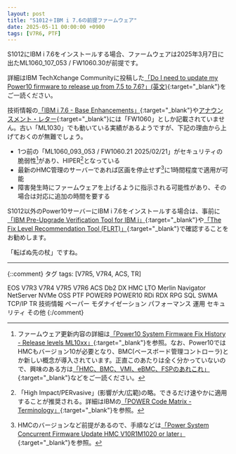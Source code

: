 ```yaml
---
layout: post
title: "S1012＋IBM i 7.6の前提ファームウェア"
date: 2025-05-11 00:00:00 +0900
tags: [V7R6, PTF]
---
```

S1012にIBM i 7.6をインストールする場合、ファームウェアは2025年3月7日に出たML1060_107_053 / FW1060.30が前提です。

詳細はIBM TechXchange Communityに投稿した[「Do I need to update my Power10 firmware to release up from 7.5 to 7.6?」(英文)](https://community.ibm.com/community/user/discussion/do-i-need-to-update-my-power10-firmware-to-release-up-from-75-to-76){:target="_blank"}をご一読ください。

技術情報の[「IBM i 7.6 - Base Enhancements」](https://www.ibm.com/support/pages/ibm-i-76-base-enhancements){:target="_blank"}や[アナウンスメント・レター](https://www.ibm.com/docs/en/announcements/i-76-release){:target="_blank"}には「FW1060」としか記載されていません。古い「ML1030」でも動いている実績があるようですが、下記の理由から上げておくのが無難でしょう。

- 1つ前の「ML1060_093_053 / FW1060.21 2025/02/21」がセキュリティの脆弱性[^1]があり、HIPER[^2]となっている
- 最新のHMC管理のサーバーであれば区画を停止せず[^3]に1時間程度で適用が可能
- 障害発生時にファームウェアを上げるように指示される可能性があり、その場合は対応に追加の時間を要する

S1012以外のPower10サーバーにIBM i 7.6をインストールする場合は、事前に[「IBM Pre-Upgrade Verification Tool for IBM i」](https://www.ibm.com/support/pages/ibm-pre-upgrade-verification-tool-ibm-i){:target="_blank"}や[「The Fix Level Recommendation Tool (FLRT)」](https://esupport.ibm.com/customercare/flrt/power){:target="_blank"}で確認することをお勧めします。

「転ばぬ先の杖」ですね。


- - -
[^1]: ファームウェア更新内容の詳細は[「Power10 System Firmware Fix History - Release levels ML10xx」](https://www.ibm.com/support/pages/power10-system-firmware-fix-history-release-levels-ml10xx){:target="_blank"}を参照。なお、Power10ではHMCもバージョン10が必要となり、BMC(ベースボード管理コントローラ)とか新しい概念が導入されています。正直このあたりは全く分かっていないので、興味のある方は[「HMC、BMC、VMI、eBMC、FSPのあれこれ」](https://iworldweb.info/column/product/hmc_bmc_vmi_ebmc_fsp_ohmy){:target="_blank"}などをご一読ください。
[^2]: 「High Impact/PERvasive」(影響が大/広範)の略。できるだけ速やかに適用することが推奨される。詳細はIBMの[「POWER Code Matrix - Terminology」](https://www.ibm.com/support/pages/node/6555136){:target="_blank"}を参照。
[^3]: HMCのバージョンなど前提があるので、手順などは[「Power System Concurrent Firmware Update HMC V10R1M1020 or later」](https://www.ibm.com/support/pages/power-system-concurrent-firmware-update-hmc-v10r1m1020-or-later){:target="_blank"}を参照。


{::comment}
タグ
tags: [V7R5, V7R4, ACS, TR]

EOS
V7R3
V7R4
V7R5
V7R6
ACS
Db2
DX
HMC
LTO
Merlin
Navigator
NetServer
NVMe
OSS
PTF
POWER9
POWER10
RDi
RDX
RPG
SQL
SWMA
TCP/IP
TR
技術情報
ペーパー
モダナイゼーション
パフォーマンス
運用
セキュリティ
その他
{:/comment}
